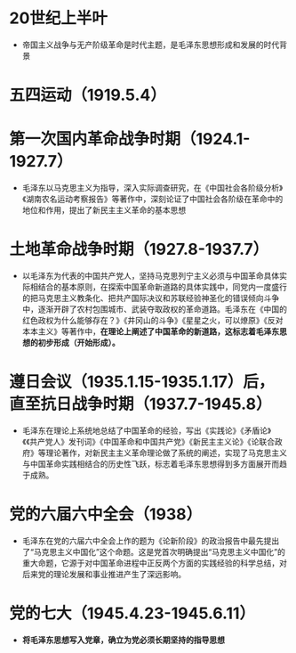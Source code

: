 # 20世纪上半叶
- 帝国主义战争与无产阶级革命是时代主题，是毛泽东思想形成和发展的时代背景
# 五四运动（1919.5.4）
# 第一次国内革命战争时期（1924.1-1927.7）
- 毛泽东以马克思主义为指导，深入实际调查研究，在《中国社会各阶级分析》《湖南农名运动考察报告》等著作中，深刻论证了中国社会各阶级在革命中的地位和作用，提出了新民主主义革命的基本思想
# 土地革命战争时期（1927.8-1937.7）
- 以毛泽东为代表的中国共产党人，坚持马克思列宁主义必须与中国革命具体实际相结合的基本原则，在探索中国革命新道路的具体实践中，同党内一度盛行的把马克思主义教条化、把共产国际决议和苏联经验神圣化的错误倾向斗争中，逐渐开辟了农村包围城市、武装夺取政权的革命道路。毛泽东在《中国的红色政权为什么能够存在？》《井冈山的斗争》《星星之火，可以燎原》《反对本本主义》等著作中，**在理论上阐述了中国革命的新道路，这标志着毛泽东思想的初步形成（开始形成）。**
# 遵日会议（1935.1.15-1935.1.17）后，直至抗日战争时期（1937.7-1945.8）
- 毛泽东在理论上系统地总结了中国革命的经验，写出《实践论》《矛盾论》《《共产党人》发刊词》《中国革命和中国共产党》《新民主主义论》《论联合政府》等理论著作，对新民主主义革命理论做了系统的阐述，实现了马克思主义与中国革命实践相结合的历史性飞跃，标志着毛泽东思想得到多方面展开而趋于成熟。
# 党的六届六中全会（1938）
- 毛泽东在党的六届六中全会上作的题为《论新阶段》的政治报告中最先提出了“马克思主义中国化”这个命题。这是党首次明确提出“马克思主义中国化”的重大命题，它源于对中国革命进程中正反两个方面的实践经验的科学总结，对后来党的理论发展和事业推进产生了深远影响。
# 党的七大（1945.4.23-1945.6.11）
- **将毛泽东思想写入党章，确立为党必须长期坚持的指导思想**